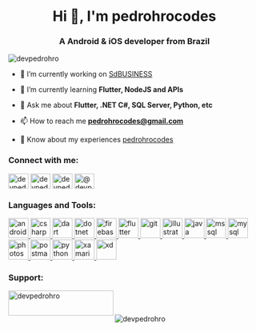 <h1 align="center">Hi 👋, I'm pedrohrocodes</h1>
<h3 align="center">A Android & iOS developer from Brazil</h3>

<p align="left"> <img src="https://komarev.com/ghpvc/?username=devpedrohro&label=Profile%20views&color=0e75b6&style=flat" alt="devpedrohro" /> </p>

- 🔭 I’m currently working on [SdBUSINESS](www.play.google.com/store/apps/details?id=br.com.sdrede.sdbusiness&hl=pt_BR&gl=US)

- 🌱 I’m currently learning **Flutter, NodeJS and APIs**

- 💬 Ask me about **Flutter, .NET C#, SQL Server, Python, etc**

- 📫 How to reach me **pedrohrocodes@gmail.com**

- 📄 Know about my experiences [pedrohrocodes](www.linkedin.com/in/pedrohrocodes)

<h3 align="left">Connect with me:</h3>
<p align="left">
<a href="https://linkedin.com/in/devpedrohro" target="blank"><img align="center" src="https://cdn.jsdelivr.net/npm/simple-icons@3.0.1/icons/linkedin.svg" alt="devpedrohro" height="30" width="40" /></a>
<a href="https://stackoverflow.com/users/devpedrohro" target="blank"><img align="center" src="https://cdn.jsdelivr.net/npm/simple-icons@3.0.1/icons/stackoverflow.svg" alt="devpedrohro" height="30" width="40" /></a>
<a href="https://instagram.com/devpedrohro" target="blank"><img align="center" src="https://cdn.jsdelivr.net/npm/simple-icons@3.0.1/icons/instagram.svg" alt="devpedrohro" height="30" width="40" /></a>
<a href="https://medium.com/@devpedrohro" target="blank"><img align="center" src="https://cdn.jsdelivr.net/npm/simple-icons@3.0.1/icons/medium.svg" alt="@devpedrohro" height="30" width="40" /></a>
</p>

<h3 align="left">Languages and Tools:</h3>
<p align="left"> <a href="https://developer.android.com" target="_blank"> <img src="https://devicons.github.io/devicon/devicon.git/icons/android/android-original-wordmark.svg" alt="android" width="40" height="40"/> </a> <a href="https://www.w3schools.com/cs/" target="_blank"> <img src="https://devicons.github.io/devicon/devicon.git/icons/csharp/csharp-original.svg" alt="csharp" width="40" height="40"/> </a> <a href="https://dart.dev" target="_blank"> <img src="https://www.vectorlogo.zone/logos/dartlang/dartlang-icon.svg" alt="dart" width="40" height="40"/> </a> <a href="https://dotnet.microsoft.com/" target="_blank"> <img src="https://devicons.github.io/devicon/devicon.git/icons/dot-net/dot-net-original-wordmark.svg" alt="dotnet" width="40" height="40"/> </a> <a href="https://firebase.google.com/" target="_blank"> <img src="https://www.vectorlogo.zone/logos/firebase/firebase-icon.svg" alt="firebase" width="40" height="40"/> </a> <a href="https://flutter.dev" target="_blank"> <img src="https://www.vectorlogo.zone/logos/flutterio/flutterio-icon.svg" alt="flutter" width="40" height="40"/> </a> <a href="https://git-scm.com/" target="_blank"> <img src="https://www.vectorlogo.zone/logos/git-scm/git-scm-icon.svg" alt="git" width="40" height="40"/> </a> <a href="https://www.adobe.com/in/products/illustrator.html" target="_blank"> <img src="https://www.vectorlogo.zone/logos/adobe_illustrator/adobe_illustrator-icon.svg" alt="illustrator" width="40" height="40"/> </a> <a href="https://www.java.com" target="_blank"> <img src="https://devicons.github.io/devicon/devicon.git/icons/java/java-original-wordmark.svg" alt="java" width="40" height="40"/> </a> <a href="https://www.microsoft.com/en-us/sql-server" target="_blank"> <img src="https://cdn.worldvectorlogo.com/logos/microsoft-sql-server.svg" alt="mssql" width="40" height="40"/> </a> <a href="https://www.mysql.com/" target="_blank"> <img src="https://devicons.github.io/devicon/devicon.git/icons/mysql/mysql-original-wordmark.svg" alt="mysql" width="40" height="40"/> </a> <a href="https://www.photoshop.com/en" target="_blank"> <img src="https://devicons.github.io/devicon/devicon.git/icons/photoshop/photoshop-plain.svg" alt="photoshop" width="40" height="40"/> </a> <a href="https://postman.com" target="_blank"> <img src="https://www.vectorlogo.zone/logos/getpostman/getpostman-icon.svg" alt="postman" width="40" height="40"/> </a> <a href="https://www.python.org" target="_blank"> <img src="https://devicons.github.io/devicon/devicon.git/icons/python/python-original.svg" alt="python" width="40" height="40"/> </a> <a href="https://dotnet.microsoft.com/apps/xamarin" target="_blank"> <img src="https://raw.githubusercontent.com/detain/svg-logos/780f25886640cef088af994181646db2f6b1a3f8/svg/xamarin.svg" alt="xamarin" width="40" height="40"/> </a> <a href="https://www.adobe.com/products/xd.html" target="_blank"> <img src="https://cdn.worldvectorlogo.com/logos/adobe-xd.svg" alt="xd" width="40" height="40"/> </a> </p>

<h3 align="left">Support:</h3>
<p><a href="https://www.buymeacoffee.com/devpedrohro"> <img align="left" src="https://cdn.buymeacoffee.com/buttons/v2/default-yellow.png" height="50" width="210" alt="devpedrohro" /></a></p><br><br>

<p><img align="center" src="https://github-readme-stats.vercel.app/api/top-langs?username=devpedrohro&show_icons=true&locale=en&layout=compact" alt="devpedrohro" /></p>

